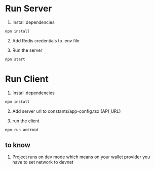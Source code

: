 # Run Server
1. Install dependencies
```bash
npm install
```
2. Add Redis credentials to .env file

3. Run the server
```bash
npm start
```

# Run Client
1. Install dependencies
```bash
npm install
```

2. Add server url to constants/app-config.tsx (API_URL)

2. run the client
```bash
npm run android
```


## to know
1. Project runs on dev mode which means on your wallet provider you have to set network to devnet

